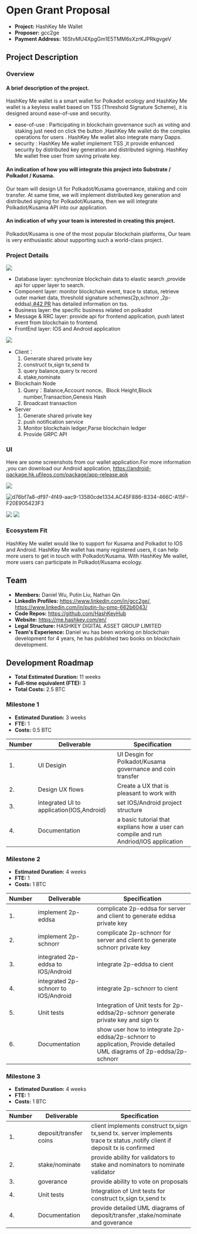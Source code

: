 # Open Grant Proposal

* **Project:** HashKey Me Wallet
* **Proposer:** gcc2ge
* **Payment Address:** 16StvMU4XpgGm1E5TMM6sXzrKJPRkgvgeV

## Project Description 

### Overview
#### A brief description of the project.

HashKey Me wallet is a smart wallet for Polkadot ecology and HashKey Me wallet is a keyless wallet based on TSS (Threshold Signature Scheme), it is designed around ease-of-use and security. 
- ease-of-use : Participating in blockchain governance such as voting and staking just need on click the button ,HashKey Me wallet do the complex  operations for users . HashKey Me wallet also integrate many Dapps.
- security : HashKey Me wallet implement TSS ,it provide enhanced security by distributed key generation and distributed signing. HashKey Me wallet free user from saving private key.

#### An indication of how you will integrate this project into Substrate / Polkadot / Kusama.

Our team will design UI for Polkadot/Kusama governance, staking and coin transfer. At same time, we will implement distributed key generation and distributed signing for Polkadot/Kusama, then we will integrate Polkadot/Kusama API into our application.

#### An indication of why your team is interested in creating this project.

Polkadot/Kusama is one of the most popular blockchain platforms, Our team is very enthusiastic about supporting such a world-class project. 


### Project Details
![](https://i.loli.net/2020/09/18/Y3e5tFJ6lZdCbgo.jpg)

- Database layer: synchronize blockchain data to elastic search ,provide api for upper layer to search.
- Component layer: monitor blockchain event, trace tx status,  retrieve outer market data, threshold signature schemes(2p,schnorr ,2p-eddsa),[#42 PR](https://github.com/w3f/Open-Grants-Program/pull/42)  has detailed information on tss.
- Business layer:  the specific business related on polkadot 
- Message & RRC layer: provide api for frontend application, push latest event from blockchain  to frontend.
- FrontEnd layer: IOS and Android application

![](https://i.loli.net/2020/09/18/lqSjPKIinJ9QLwb.jpg)
- Client：
  1. Generate shared private key
  2. construct tx,sign tx,send tx
  3. query balance,query tx record
  4. stake,nominate
- Blockchain Node
  1. Query：Balance,Account nonce、Block Height,Block number,Transaction,Genesis Hash
  2. Broadcast transaction
- Server
  1. Generate shared private key
  2. push notification service
  3. Monitor blockchain ledger,Parse blockchain ledger
  4. Provide GRPC API 

### UI

Here are some screenshots from our wallet application.For more information ,you can download our Android application, https://android-package.hk.ufileos.com/package/app-release.apk

![](https://i.loli.net/2020/09/23/RbeLkY7mtZXywWH.png)

![d76bf7a8-df97-4f49-aac9-13580cde1334.AC45F886-8334-466C-A15F-F20E905423F3](https://i.loli.net/2020/09/23/6jpXPk5IWmRynLq.png)


![](https://i.loli.net/2020/09/23/tUioezMaHQOLWrp.jpg)
![](https://i.loli.net/2020/09/23/8LI6xOyAn5QucEB.jpg)


### Ecosystem Fit

HashKey Me wallet would like to support for Kusama and Polkadot to IOS and Android. HashKey Me wallet has many registered users, it can help more users to get in touch with Polkadot/Kusama. With HashKey Me wallet, more users can  participate in Polkadot/Kusama ecology.


## Team 

* **Members:** Daniel Wu, Putin Liu, Nathan Qin
* **LinkedIn Profiles:** https://www.linkedin.com/in/gcc2ge/, https://www.linkedin.com/in/putin-liu-pmp-662b6043/
* **Code Repos:** https://github.com/HashKeyHub
* **Website:**	 https://me.hashkey.com/en/
* **Legal Structure:**  HASHKEY DIGITAL ASSET GROUP LIMITED
* **Team's Experience:** Daniel wu has been working on blockchain development for 4 years, he has published two books on blockchain development.

## Development Roadmap 

* **Total Estimated Duration:** 11 weeks
* **Full-time equivalent (FTE):**  3
* **Total Costs:** 2.5 BTC


### Milestone 1 

* **Estimated Duration:** 3 weeks 
* **FTE:**  1
* **Costs:** 0.5 BTC


| Number | Deliverable | Specification | 
| ------------- | ------------- | ------------- |
| 1. | UI Desigin |UI Desgin for Polkadot/Kusama governance and coin transfer |  
| 2. | Design UX flows| Create a UX that is pleasant to work with|  
| 3. | integrated UI to application(IOS,Android)| set IOS/Android project structure|  
| 4. | Documentation| a basic tutorial that explians how a user can compile and run Andriod/IOS application|  


### Milestone 2 

* **Estimated Duration:** 4 weeks 
* **FTE:**  1
* **Costs:** 1 BTC


| Number | Deliverable | Specification | 
| ------------- | ------------- | ------------- |
| 1. | implement 2p-eddsa | complicate 2p-eddsa for server and client to generate eddsa private key | 
| 2. | implement 2p-schnorr| complicate 2p-schnorr for server and client to generate schnorr private key|  
| 3. | integrated 2p-eddsa to IOS/Android| integrate 2p-eddsa to cient|  
| 4. | integrated 2p-schnorr to IOS/Android |integrate 2p-schnorr to cient |  
| 5. | Unit tests| Integration of Unit tests for 2p-eddsa/2p-schnorr generate private key and sign tx |  
| 6. | Documentation| show user how to integrate 2p-eddsa/2p-schnorr to application, Provide detailed UML diagrams of 2p-eddsa/2p-schnorr |  


### Milestone 3

* **Estimated Duration:** 4 weeks 
* **FTE:**  1
* **Costs:** 1 BTC


| Number | Deliverable | Specification | 
| ------------- | ------------- | ------------- |
| 1. | deposit/transfer coins| client  implements construct tx,sign tx,send tx. server implements trace tx status ,notify client if deposit tx is confirmed|  
| 2. | stake/nominate | provide ability for validators to stake and nominators to nominate validator|   
| 3. |goverance	| provide ability to vote  on proposals  |  
|4. | Unit tests | Integration of Unit tests for construct tx,sign tx,send tx  |
|4. | Documentation| provide detailed  UML diagrams of deposit/transfer ,stake/nominate and goverance  |

